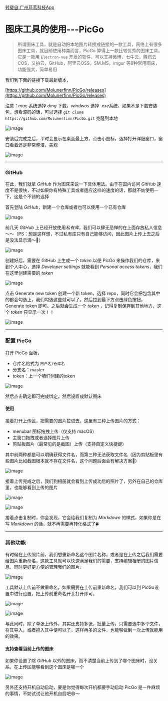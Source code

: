 [转载自:](https://www.jianshu.com/p/9d91355e8418)[广州芦苇科技App](https://www.jianshu.com/u/8e750c8f0fae)

# 图床工具的使用---PicGo


> 所谓图床工具，就是自动把本地图片转换成链接的一款工具，网络上有很多图床工具，就目前使用种类而言，PicGo 算得上一款比较优秀的图床工具。它是一款用 `Electron-vue` 开发的软件，可以支持微博，七牛云，腾讯云COS，又拍云，GitHub，阿里云OSS，SM.MS，imgur 等8种常用图床，功能强大，简单易用

我们到下面的链接下载最新版本，

[https://github.com/Molunerfinn/PicGo/releases](https://github.com/Molunerfinn/PicGo/releases)

注意：*mac* 系统选择 *dmg* 下载，*windwos* 选择 *.exe*系统，如果不是下载安装包，想看源码的话，可以选择 `git clone https://github.com/Molunerfinn/PicGo.git` 克隆到本地

![image](https://upload-images.jianshu.io/upload_images/15194389-3e994af556f91ac4?imageMogr2/auto-orient/strip%7CimageView2/2/w/1000/format/webp)

安装后完成之后，平时会显示在桌面最上方，点击小图标，选择打开详细窗口，窗口看着还是非常整洁，美观

![image](https://upload-images.jianshu.io/upload_images/15194389-c6b73a86530641bf?imageMogr2/auto-orient/strip%7CimageView2/2/w/658/format/webp)

* * *

### GitHub

在此，我们就拿 *GitHub* 作为图床来说一下具体用法。由于在国内访问 *GitHub* 速度不是很快，不过如果你有特殊工具或者适应这样的速度的话，那就不妨使用一下，这是个不错的选择

首先登陆 *GitHub*，新建一个仓库或者也可以使用一个已有仓库

![image](https://upload-images.jianshu.io/upload_images/15194389-c7909f4e3fcbbf7f?imageMogr2/auto-orient/strip%7CimageView2/2/w/1000/format/webp)

前几天 *GitHub* 上已经开放使用*私有库*，我们可以肆无忌惮的在上面存放私人信息～～（PS：想是这样想，不过私有库只有自己能够访问，因此图片上传上去之后是没法显示滴～👻）

![image](https://upload-images.jianshu.io/upload_images/15194389-402f67cb199e341f?imageMogr2/auto-orient/strip%7CimageView2/2/w/1000/format/webp)

创建好后，需要在 GitHub 上生成一个 *token* 以便 PicGo 来操作我们的仓库，来到个人中心，选择 *Developer settings* 就能看到 *Personal access tokens*，我们在这里创建需要的 *token*

![image](https://upload-images.jianshu.io/upload_images/15194389-4f3b5ec620ad82c9?imageMogr2/auto-orient/strip%7CimageView2/2/w/544/format/webp)

点击 Generate new token 创建一个新 token，选择 repo，同时它会把包含其中的都会勾选上，我们勾选这些就可以了。然后拉到最下方点击绿色按钮，Generate token 即可。之后就会生成一个 *token* ，记得复制保存到其他地方，这个 *token* 只显示一次！！

![image](https://upload-images.jianshu.io/upload_images/15194389-f0c880d3bb7236d1?imageMogr2/auto-orient/strip%7CimageView2/2/w/1000/format/webp)

* * *

### 配置 PicGo

打开 PicGo 面板，

*   仓库名格式为 `用户名/仓库名`
*   分支名：master
*   token：上一个咱们创建的token

![image](https://upload-images.jianshu.io/upload_images/15194389-6267aa02a346dff8?imageMogr2/auto-orient/strip%7CimageView2/2/w/1000/format/webp)

然后点击确定即可完成绑定，然后设置成默认图床

#### 使用

接着打开上传区，把需要的图片拉进去，这里有三种上传图片的方式：

*   menubar 图标拖拽上传（仅支持 macOS）
*   主窗口拖拽或者选择图片上传
*   剪贴板图片（最常见的是截图）上传（支持自定义快捷键）

其中前两种都是可以明确获得文件名，而第三种无法获取文件名（因为剪贴板里有些图片比如截图根本就不存在文件名，这个问题后面会有解决方案🐡）

![image](https://upload-images.jianshu.io/upload_images/15194389-cacc481080cf629e?imageMogr2/auto-orient/strip%7CimageView2/2/w/1000/format/webp)

接着上传完成之后，我们到相册就会看到上传成功后的照片了，另外在自己的仓库里，也能够看到上传的图片

![image](https://upload-images.jianshu.io/upload_images/15194389-39d26cd823799ead?imageMogr2/auto-orient/strip%7CimageView2/2/w/1000/format/webp)

![image](https://upload-images.jianshu.io/upload_images/15194389-a8cf744910d6f980?imageMogr2/auto-orient/strip%7CimageView2/2/w/1000/format/webp)

接着点击复制时，你会发现，它会给我们复制为 *Markdown* 的样式，如果你是在写 *Markdown* 的话，就不再需要再转化格式了🍀

* * *

### 其他功能

有时候在上传照片前，我们想重新命名这个图片名称，或者是在上传之后我们需要给图片重新命名，这款工具就可以快速满足我们的需要，支持编辑相册的图片信息，同时更好更方便的管理我们的图片。

![image](https://upload-images.jianshu.io/upload_images/15194389-c94e359ef72dccba?imageMogr2/auto-orient/strip%7CimageView2/2/w/1000/format/webp)

工具默认上传前不做重命名，如果需要在上传前重新命名，我们可以到 PicGo设置中进行设置，把上传前重命名开关打开即可。

![image](https://upload-images.jianshu.io/upload_images/15194389-58309d69ded7449a?imageMogr2/auto-orient/strip%7CimageView2/2/w/1000/format/webp)

![image](https://upload-images.jianshu.io/upload_images/15194389-b4f5cd1e15769c20?imageMogr2/auto-orient/strip%7CimageView2/2/w/1000/format/webp)

与此同时，除了单张上传外，其实还支持多张，批量上传，只需要选中多个文件，将其导入，或者拖入其中便可以了，这样再多的文件，也能够做到一次上传就能用的效果。

#### 支持查看当前上传的图床

如果你设置了除 *GitHub* 以外的图床，而不清楚当前上传到了哪个图床时，没关系，在上传区能够看到这个图床是哪一个

![image](https://upload-images.jianshu.io/upload_images/15194389-b2e9dbd146850f3d?imageMogr2/auto-orient/strip%7CimageView2/2/w/1000/format/webp)

另外还支持开机自动启动，要是你觉得每次开机都要手动启动 PicGo 是一件麻烦的事情，不妨试试让他开机自启吧😄～
